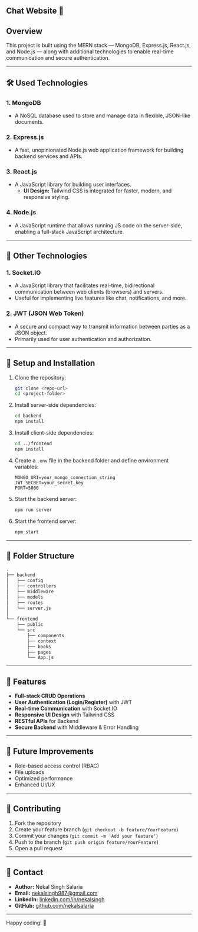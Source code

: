 ## Chat Website 🚀

## Overview
This project is built using the MERN stack — MongoDB, Express.js, React.js, and Node.js — along with additional technologies to enable real-time communication and secure authentication.

---

## 🛠️ Used Technologies

### 1. MongoDB
- A NoSQL database used to store and manage data in flexible, JSON-like documents.

### 2. Express.js
- A fast, unopinionated Node.js web application framework for building backend services and APIs.

### 3. React.js
- A JavaScript library for building user interfaces.
  - **UI Design:** Tailwind CSS is integrated for faster, modern, and responsive styling.

### 4. Node.js
- A JavaScript runtime that allows running JS code on the server-side, enabling a full-stack JavaScript architecture.

---

## 🔧 Other Technologies

### 1. Socket.IO
- A JavaScript library that facilitates real-time, bidirectional communication between web clients (browsers) and servers.
- Useful for implementing live features like chat, notifications, and more.

### 2. JWT (JSON Web Token)
- A secure and compact way to transmit information between parties as a JSON object.
- Primarily used for user authentication and authorization.

---

## 🚀 Setup and Installation

1. Clone the repository:
   ```bash
   git clone <repo-url>
   cd <project-folder>
   ```

2. Install server-side dependencies:
   ```bash
   cd backend
   npm install
   ```

3. Install client-side dependencies:
   ```bash
   cd ../frontend
   npm install
   ```

4. Create a `.env` file in the backend folder and define environment variables:
   ```env
   MONGO_URI=your_mongo_connection_string
   JWT_SECRET=your_secret_key
   PORT=5000
   ```

5. Start the backend server:
   ```bash
   npm run server
   ```

6. Start the frontend server:
   ```bash
   npm start
   ```

---

## 📂 Folder Structure

```bash
.
├── backend
│   ├── config
│   ├── controllers
│   ├── middleware
│   ├── models
│   ├── routes
│   └── server.js
│
└── frontend
    ├── public
    └── src
        ├── components
        ├── context
        ├── hooks
        ├── pages
        └── App.js
```

---

## 🎯 Features

- **Full-stack CRUD Operations**
- **User Authentication (Login/Register)** with JWT
- **Real-time Communication** with Socket.IO
- **Responsive UI Design** with Tailwind CSS
- **RESTful APIs** for Backend
- **Secure Backend** with Middleware & Error Handling

---

## 🧠 Future Improvements

- Role-based access control (RBAC)
- File uploads
- Optimized performance
- Enhanced UI/UX

---

## 🤝 Contributing

1. Fork the repository
2. Create your feature branch (`git checkout -b feature/YourFeature`)
3. Commit your changes (`git commit -m 'Add your feature'`)
4. Push to the branch (`git push origin feature/YourFeature`)
5. Open a pull request

---


## 📧 Contact

- **Author:** Nekal Singh Salaria
- **Email:** [nekalsingh987@gmail.com](mailto:nekalsingh987@gmail.com)
- **LinkedIn:** [linkedin.com/in/nekalsingh](https://www.linkedin.com/in/nekalsingh)
- **GitHub:** [github.com/nekalsalaria](https://github.com/nekalsalaria/nekalsalaria)

---

Happy coding! 🚀

